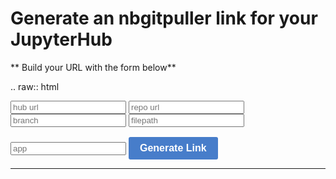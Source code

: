 Generate an nbgitpuller link for your JupyterHub
================================================

** Build your URL with the form below**

.. raw:: html

   <link rel="stylesheet" href="https://unpkg.com/purecss@1.0.0/build/pure-min.css" integrity="sha384-nn4HPE8lTHyVtfCBi5yW9d20FjT8BJwUXyWZT9InLYax14RDjBj46LmSztkmNP9w" crossorigin="anonymous">
   <style>
   input#generatebutton {
    font-size: 1rem;
    line-height: 1.5;
    background-color: #477dca;
    border-radius: 3px;
    border: none;
    color: white;
    display: inline-block;
    font-weight: 700;
    padding: 6px 18px;
    margin-top: 1em;
    text-decoration: none
   }
   </style>

   <form id="linkgenerator" class="pure-form">
      <input type="text" class="pure-input-1-4" id="hub" placeholder="hub url">
      <input type="text" class="pure-input-1-4" id="repo" placeholder="repo url">
      <input type="text" class="pure-input-1-4" id="branch" placeholder="branch">
      <input type="text" class="pure-input-1-4" id="subPath" placeholder="filepath">
      <input type="text" class="pure-input-1-4" id="app" placeholder="app">
      <input type="button" id="generatebutton" onclick="generateLink()" value="Generate Link" />
   </form>

   <hr />

   <div><a id="link" href=""></a></div>

   <script>
   function generateLink() {
       var hub    = document.getElementById("hub").value;
       var huburl = new URL(hub);
       var query  = huburl.searchParams;

       var elements = ['repo', 'branch', 'subPath', 'app'];
       var val;
       for (var i=0; i < elements.length; i++) {
         val = document.getElementById(elements[i]).value;
         if (val.length == 0) continue;
         // TODO: sanitize
         query.set(elements[i], val)
       }

       huburl.pathname += 'hub/user-redirect/git-pull';

       var newurl = huburl.toString();
       newurl = encodeURI(newurl);

       // var a = document.createElement('a');
       var a = document.getElementById('link')
       a.setAttribute('id', "link");
       a.setAttribute('href', newurl);
       a.innerHTML = newurl;
   }
   </script>
